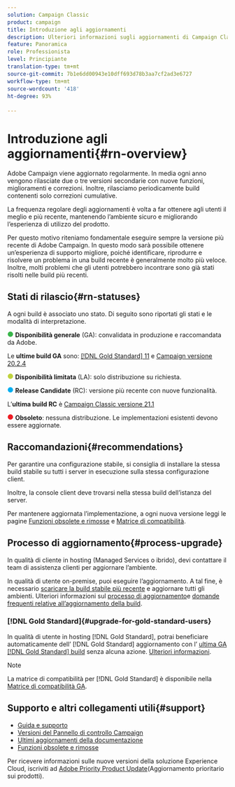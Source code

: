 ```yaml
---
solution: Campaign Classic
product: campaign
title: Introduzione agli aggiornamenti
description: Ulteriori informazioni sugli aggiornamenti di Campaign Classic
feature: Panoramica
role: Professionista
level: Principiante
translation-type: tm+mt
source-git-commit: 7b1e6dd00943e10dff693d78b3aa7cf2ad3e6727
workflow-type: tm+mt
source-wordcount: '418'
ht-degree: 93%

---
```



# Introduzione agli aggiornamenti{#rn-overview}

 Adobe Campaign viene aggiornato regolarmente. In media ogni anno vengono rilasciate due o tre versioni secondarie con nuove funzioni, miglioramenti e correzioni. Inoltre, rilasciamo periodicamente build contenenti solo correzioni cumulative.

La frequenza regolare degli aggiornamenti è volta a far ottenere agli utenti il meglio e più recente, mantenendo l’ambiente sicuro e migliorando l’esperienza di utilizzo del prodotto.

Per questo motivo riteniamo fondamentale eseguire sempre la versione più recente di Adobe Campaign. In questo modo sarà possibile ottenere un’esperienza di supporto migliore, poiché identificare, riprodurre e risolvere un problema in una build recente è generalmente molto più veloce. Inoltre, molti problemi che gli utenti potrebbero incontrare sono già stati risolti nelle build più recenti.

## Stati di rilascio{#rn-statuses}

A ogni build è associato uno stato. Di seguito sono riportati gli stati e le modalità di interpretazione.

![](assets/do-not-localize/green3.png) **Disponibilità generale** (GA): convalidata in produzione e raccomandata da Adobe.

Le **ultime build GA** sono: [[!DNL Gold Standard]  11](../../rn/using/gold-standard.md#gs-11) e [Campaign versione 20.2.4](../../rn/using/release--20-2.md#release-20-2-4-build-9187)

![](assets/do-not-localize/limited3.png) **Disponibilità limitata** (LA): solo distribuzione su richiesta.

![](assets/do-not-localize/blue3.png) **Release Candidate** (RC): versione più recente con nuove funzionalità.

L’**ultima build RC** è [Campaign Classic versione 21.1](../../rn/using/latest-release.md)

![](assets/do-not-localize/red3.png) **Obsoleto**: nessuna distribuzione. Le implementazioni esistenti devono essere aggiornate.

## Raccomandazioni{#recommendations}

Per garantire una configurazione stabile, si consiglia di installare la stessa build stabile su tutti i server in esecuzione sulla stessa configurazione client.

Inoltre, la console client deve trovarsi nella stessa build dell’istanza del server.

Per mantenere aggiornata l’implementazione, a ogni nuova versione leggi le pagine [Funzioni obsolete e rimosse](../../rn/using/deprecated-features.md) e [Matrice di compatibilità](../../rn/using/compatibility-matrix.md).

## Processo di aggiornamento{#process-upgrade}

In qualità di cliente in hosting (Managed Services o ibrido), devi contattare il team di assistenza clienti per aggiornare l’ambiente.

In qualità di utente on-premise, puoi eseguire l’aggiornamento. A tal fine, è necessario [scaricare la build stabile più recente](https://experience.adobe.com/#/downloads/content/software-distribution/en/campaign.html) e aggiornare tutti gli ambienti. Ulteriori informazioni sul [processo di aggiornamento](../../production/using/build-upgrade.md)e [domande frequenti relative all’aggiornamento della build](../../platform/using/faq-build-upgrade.md).

### [!DNL Gold Standard]{#upgrade-for-gold-standard-users}

In qualità di utente in hosting [!DNL Gold Standard], potrai beneficiare automaticamente dell’ [!DNL Gold Standard] aggiornamento con l’ [ultima GA [!DNL Gold Standard] build](../../rn/using/gold-standard.md#gs-11) senza alcuna azione. [Ulteriori informazioni](../../rn/using/gs-overview.md).

>[!NOTE]
>La matrice di compatibilità per [!DNL Gold Standard] è disponibile nella [Matrice di compatibilità GA](../../rn/using/compatibility-matrix-gs.md).

## Supporto e altri collegamenti utili{#support}

* [Guida e supporto](../../support.md)
* [Versioni del Pannello di controllo Campaign](https://docs.adobe.com/content/help/it-IT/control-panel/using/release-notes.html)
* [Ultimi aggiornamenti della documentazione](../../rn/using/documentation-updates.md)
* [Funzioni obsolete e rimosse](../../rn/using/deprecated-features.md)

Per ricevere informazioni sulle nuove versioni della soluzione Experience Cloud, iscriviti ad [Adobe Priority Product Update](https://www.adobe.com/it/subscription/priority-product-update.html)(Aggiornamento prioritario sui prodotti).
